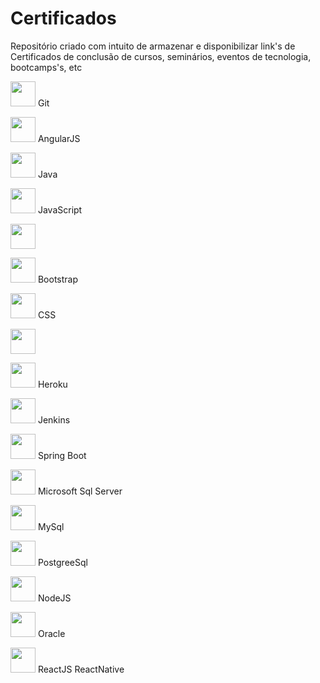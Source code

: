 # Certificados
Repositório criado com intuito de armazenar e disponibilizar link's de Certificados de conclusão de cursos, seminários, eventos de tecnologia, bootcamps's, etc


<img src="https://cdn.jsdelivr.net/gh/devicons/devicon/icons/git/git-original.svg" width="40" height="40"/> Git 

<img src="https://cdn.jsdelivr.net/gh/devicons/devicon/icons/angularjs/angularjs-original.svg" width="40" height="40"/> AngularJS

<img src="https://cdn.jsdelivr.net/gh/devicons/devicon/icons/java/java-original-wordmark.svg" width="40" height="40"/> Java

<img src="https://cdn.jsdelivr.net/gh/devicons/devicon/icons/javascript/javascript-original.svg" width="40" height="40"/> JavaScript
                              
<img src="https://cdn.jsdelivr.net/gh/devicons/devicon/icons/jquery/jquery-original-wordmark.svg" width="40" height="40"/>

<img src="https://cdn.jsdelivr.net/gh/devicons/devicon/icons/bootstrap/bootstrap-original-wordmark.svg" width="40" height="40" /> Bootstrap
          
<img src="https://cdn.jsdelivr.net/gh/devicons/devicon/icons/css3/css3-original-wordmark.svg" width="40" height="40"/> CSS
          
<img src="https://cdn.jsdelivr.net/gh/devicons/devicon/icons/googlecloud/googlecloud-original-wordmark.svg" width="40" height="40" />

<img src="https://cdn.jsdelivr.net/gh/devicons/devicon/icons/heroku/heroku-plain-wordmark.svg" width="40" height="40"/> Heroku

<img src="https://cdn.jsdelivr.net/gh/devicons/devicon/icons/jenkins/jenkins-original.svg" width="40" height="40"/> Jenkins

<img src="https://cdn.jsdelivr.net/gh/devicons/devicon/icons/spring/spring-original-wordmark.svg" width="40" height="40"/> Spring Boot

<img src="https://cdn.jsdelivr.net/gh/devicons/devicon/icons/microsoftsqlserver/microsoftsqlserver-plain-wordmark.svg" width="40" height="40"/> Microsoft Sql Server

<img src="https://cdn.jsdelivr.net/gh/devicons/devicon/icons/mysql/mysql-original-wordmark.svg" width="40" height="40"/> MySql
          
<img src="https://cdn.jsdelivr.net/gh/devicons/devicon/icons/postgresql/postgresql-original-wordmark.svg" width="40" height="40"/> PostgreeSql
         
<img src="https://cdn.jsdelivr.net/gh/devicons/devicon/icons/nodejs/nodejs-original-wordmark.svg" width="40" height="40"/> NodeJS

<img src="https://cdn.jsdelivr.net/gh/devicons/devicon/icons/oracle/oracle-original.svg" width="40" height="40"/> Oracle

<img src="https://cdn.jsdelivr.net/gh/devicons/devicon/icons/react/react-original-wordmark.svg" width="40" height="40"/> ReactJS ReactNative
